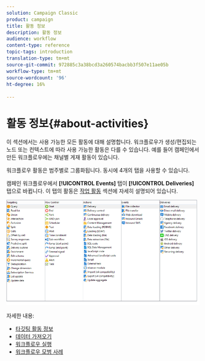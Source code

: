 ```yaml
---
solution: Campaign Classic
product: campaign
title: 활동 정보
description: 활동 정보
audience: workflow
content-type: reference
topic-tags: introduction
translation-type: tm+mt
source-git-commit: 972885c3a38bcd3a260574bacbb3f507e11ae05b
workflow-type: tm+mt
source-wordcount: '96'
ht-degree: 16%

---
```



# 활동 정보{#about-activities}

이 섹션에서는 사용 가능한 모든 활동에 대해 설명합니다. 워크플로우가 생성/편집되는 노드 또는 컨텍스트에 따라 사용 가능한 활동은 다를 수 있습니다. 예를 들어 캠페인에서 만든 워크플로우에는 채널별 게재 활동이 있습니다.

워크플로우 활동은 범주별로 그룹화됩니다. 동시에 4개의 탭을 사용할 수 있습니다.

캠페인 워크플로우에서 **[!UICONTROL Events]** 탭이 **[!UICONTROL Deliveries]** 탭으로 바뀝니다. 이 탭의 활동은 [작업 활동](../../workflow/using/about-action-activities.md) 섹션에 자세히 설명되어 있습니다.

![](assets/wf-activity-tabs.png)

자세한 내용:

* [타깃팅 활동 정보](../../workflow/using/about-targeting-activities.md)
* [데이터 가져오기](../../workflow/using/importing-data.md)
* [워크플로우 실행](../../workflow/using/starting-a-workflow.md)
* [워크플로우 모범 사례](../../workflow/using/workflow-best-practices.md)
